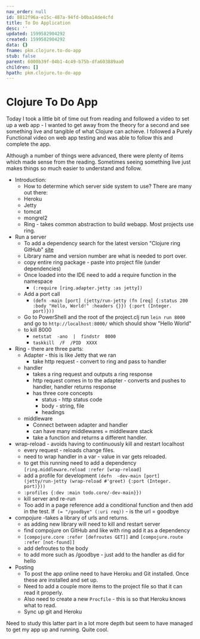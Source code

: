 ```yaml
---
nav_order: null
id: 8812f96a-e15c-487a-94fd-b0ba14de4cfd
title: To Do Application
desc: ''
updated: 1599582904292
created: 1599582904292
data: {}
fname: pkm.clojure.to-do-app
stub: false
parent: 6000b39f-04b1-4c49-b75b-dfa603889aa0
children: []
hpath: pkm.clojure.to-do-app
---
```

# Clojure To Do App

Today I took a little bit of time out from reading and followed a video to set up a web app - I wanted to get away from the theory for a second and see something live and tangible of what Clojure can achieve. I followed a Purely Functional video on web app testing and was able to follow this and complete the app.

Although a number of things were advanced, there were plenty of items which made sense from the reading. Sometimes seeing something live just makes things so much easier to understand and follow.

- Introduction:
  - How to determine which server side system to use? There are many out there:
  - Heroku
  - Jetty
  - tomcat
  - mongrel2
  - Ring - takes common abstraction to build webapp. Most projects use ring.
- Run a server
  - To add a dependency search for the latest version "Clojure ring GitHub" [site](https://github.com/ens100/Learning-Clojure/blob/master/post/2020-08-10.md)
  - Library name and version number are what is needed to port over.
  - copy entire ring package - paste into project file (under dependencies)
  - Once loaded into the IDE need to add a  require function in the namespace
    - `(:require [ring.adapter.jetty :as jetty])`
  - Add a port call
    - `(defn -main [port] (jetty/run-jetty (fn [req] {:status 200 :body "Hello, World!" :headers {}}) {:port (Integer. port)}))`
  - Go to PowerShell and the root of the project.clj run `lein run 8000`  and go to `http://localhost:8000/` which should show "Hello World"
  - to kill 8000 
    - `netstat  -ano  |  findstr  8000`
    - `taskkill  /F  /PID  XXXX`
- Ring - there are three parts:
  - Adapter - this is like Jetty that we ran
    - take http request - convert to ring and pass to handler
  - handler
    - takes a ring request and outputs a ring response
    - http request comes in to the adapter - converts and pushes to handler, handler returns response
    - has three core concepts
      - status - http status code
      - body - string, file
      - headings
  - middleware
    - Connect between adapter and handler
    - can have many middlewares = middleware stack
    - take a function and returns a different handler.
- wrap-reload - avoids having to continuously kill and restart localhost
  - every request - reloads change files.
  - need to wrap handler in a var - value in var gets reloaded.
  - to get this running need to add a dependency  `[ring.middleware.reload :refer [wrap-reload]`
  - add a profile for development `(defn  -dev-main [port]  (jetty/run-jetty (wrap-reload #'greet) {:port (Integer. port)}))`
  - `:profiles {:dev :main todo.core/-dev-main}})`
  - kill server and re-run
  - Too add in a page reference add a conditional function and then add in the test. If` (= "/goodbye" (:uri req))` - is the url = goodbye
- compojure -takes a library of urls and returns.
  - as adding  new library will need to kill and restart server
  - find compojure on GitHub and like with ring add it as a dependency
  - `[compojure.core :refer [defroutes GET]]` and `[compojure.route :refer [not-found]]`
  - add defroutes to the body
  - to add more such as /goodbye - just add to the handler as did for hello
- Posting
  - To post the app online need to have Heroku and Git installed. Once these are installed and set up.
  - Need to add a couple more items to the project file so that it can read it properly.
  - Also need to create a new `Procfile` - this is so that Heroku knows what to read.
  - Sync up git and Heroku

Need to study this latter part in a lot more depth but seem to have managed to get my app up and running. Quite cool.
